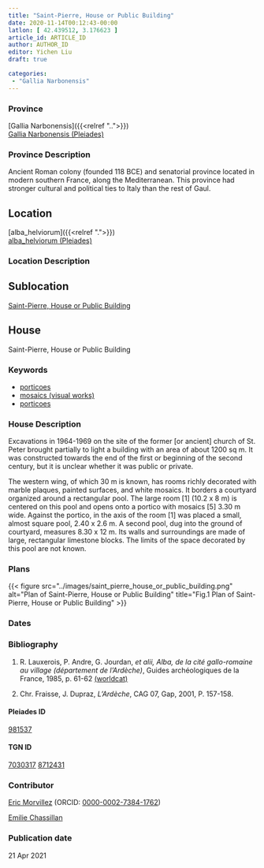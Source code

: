 ```yaml
---
title: "Saint-Pierre, House or Public Building"
date: 2020-11-14T00:12:43-00:00
latlon: [ 42.439512, 3.176623 ]
article_id: ARTICLE_ID
author: AUTHOR_ID
editor: Yichen Liu
draft: true

categories:
 - "Gallia Narbonensis"
---
```


### Province

[Gallia Narbonensis]({{<relref "..">}}) \
[Gallia Narbonensis (Pleiades)](https://pleiades.stoa.org/places/981537)

### Province Description

Ancient Roman colony (founded 118 BCE) and senatorial province located in modern southern France, along the Mediterranean. This province had stronger cultural and political ties to Italy than the rest of Gaul.

## Location

[alba_helviorum]({{<relref ".">}}) \
[alba_helviorum (Pleiades)](https://pleiades.stoa.org/places/167629)

### Location Description

<!--### Location Description-->

<!-- LEAVE THIS BLANK FOR NOW -->

## Sublocation

[Saint-Pierre, House or Public Building](#)

<!--### Sublocation Description-->

<!-- DESCRIPTION -->

## House

Saint-Pierre, House or Public Building



### Keywords

- [porticoes](http://vocab.getty.edu/page/aat/300004145)
- [mosaics (visual works)](http://vocab.getty.edu/page/aat/300015342)
- [porticoes](http://vocab.getty.edu/page/aat/300004145)




### House Description


Excavations in 1964-1969 on the site of the former [or ancient] church of St. Peter brought partially to light a building with an area of about 1200 sq m.  It was constructed towards the end of the first or beginning of the second century, but it is unclear whether it was public or private.  

The western wing, of which 30 m is known, has rooms richly decorated with marble plaques, painted surfaces, and white mosaics. It borders a courtyard organized around a rectangular pool. The large room [1] (10.2 x 8 m) is centered on this pool and opens onto a portico with mosaics [5] 3.30 m wide. Against the portico, in the axis of the room [1] was placed a small, almost square pool, 2.40 x 2.6 m.  A second pool, dug into the ground of courtyard, measures 8.30 x 12 m. Its walls and surroundings are made of large, rectangular limestone blocks. The limits of the space decorated by this pool are not known.



### Plans


{{< figure src="../images/saint_pierre_house_or_public_building.png" alt="Plan of Saint-Pierre, House or Public Building" title="Fig.1 Plan of Saint-Pierre, House or Public Building" >}}



### Dates





### Bibliography

1. R.  Lauxerois, P. Andre,  G. Jourdan, *et  alii,  Alba,  de  la  cité  gallo-romaine  au  village  (département  de  l’Ardèche)*, Guides  archéologiques  de  la  France,   1985,  p. 61-62 [(worldcat)](http://www.worldcat.org/oclc/241942050)

2. Chr. Fraisse, J. Dupraz, *L’Ardèche*, CAG 07, Gap,  2001, P. 157-158.

#### Pleiades ID

[981537](https://pleiades.stoa.org/places/981537)

#### TGN ID

[7030317](http://vocab.getty.edu/page/tgn/7030317)
[8712431](http://vocab.getty.edu/page/tgn/8712431)

### Contributor

[Eric Morvillez](link) (ORCID: [0000-0002-7384-1762](https://orcid.org/0000-0002-7384-1762))

[Emilie Chassillan](link)
### Publication date


21 Apr 2021

<!--### Related articles-->

<!-- Links to other related articles. Leave blank for now -->
